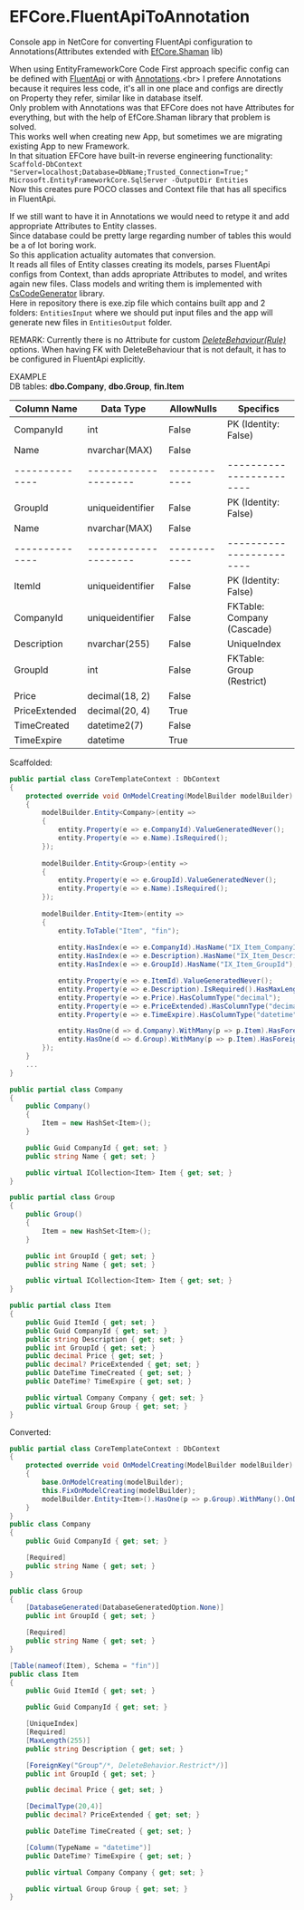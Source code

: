 # EFCore.FluentApiToAnnotation
Console app in NetCore for converting FluentApi configuration to Annotations(Attributes extended with [EfCore.Shaman](https://github.com/isukces/EfCore.Shaman) lib)

When using EntityFrameworkCore Code First approach specific config can be defined with [FluentApi](https://msdn.microsoft.com/en-us/library/jj591620(v=vs.113).aspx) or with [Annotations](https://msdn.microsoft.com/en-us/library/jj591583(v=vs.113).aspx).<br>
I prefere Annotations because it requires less code, it's all in one place and configs are directly on Property they refer, similar like in database itself.<br>
Only problem with Annotations was that EFCore does not have Attributes for everything, but with the help of EfCore.Shaman library that problem is solved.<br>
This works well when creating new App, but sometimes we are migrating existing App to new Framework.<br>
In that situation EFCore have built-in reverse engineering functionality:<br>
`Scaffold-DbContext "Server=localhost;Database=DbName;Trusted_Connection=True;" Microsoft.EntityFrameworkCore.SqlServer -OutputDir Entities`<br>
Now this creates pure POCO classes and Context file that has all specifics in FluentApi.<br>

If we still want to have it in Annotations we would need to retype it and add appropriate Attributes to Entity classes.<br>
Since database could be pretty large regarding number of tables this would be a of lot boring work.<br>
So this application actuality automates that conversion.<br>
It reads all files of Entity classes creating its models, parses FluentApi configs from Context, than adds apropriate Attributes to model, and writes again new files. Class models and writing them is implemented with [CsCodeGenerator](https://github.com/borisdj/CsCodeGenerator) library.<br>
Here in repository there is exe.zip file which contains built app and 2 folders: `EntitiesInput` where we should put input files and the app will generate new files in `EntitiesOutput` folder.

REMARK:
Currently there is no Attribute for custom  [*DeleteBehaviour(Rule)*](https://github.com/isukces/EfCore.Shaman/issues/7) options.
When having FK with DeleteBehaviour that is not default, it has to be configured in FluentApi explicitly.

EXAMPLE<br>
DB tables: **dbo.Company**, **dbo.Group**, **fin.Item**

| Column Name  | Data Type          | AllowNulls | Specifics                |
| ------------ | ------------------ | ---------- | ------------------------ |
| CompanyId    | int                | False      | PK (Identity: False)      |
| Name         | nvarchar(MAX)      | False      |                          |
|--------------|--------------------|------------| ------------------------ |
| GroupId      | uniqueidentifier   | False      | PK (Identity: False)      |
| Name         | nvarchar(MAX)      | False      |                          |
|--------------|--------------------|------------| ------------------------ |
| ItemId       | uniqueidentifier   | False      | PK (Identity: False)      |
| CompanyId    | uniqueidentifier   | False      | FKTable: Company (Cascade)|
| Description  | nvarchar(255)      | False      | UniqueIndex              |
| GroupId      | int                | False      | FKTable: Group (Restrict)|
| Price        | decimal(18, 2)     | False      |                          |
| PriceExtended| decimal(20, 4)     | True       |                          |
| TimeCreated  | datetime2(7)       | False      |                          |
| TimeExpire   | datetime           | True       |                          |

Scaffolded:
```csharp
public partial class CoreTemplateContext : DbContext
{
    protected override void OnModelCreating(ModelBuilder modelBuilder)
    {
        modelBuilder.Entity<Company>(entity =>
        {
            entity.Property(e => e.CompanyId).ValueGeneratedNever();
            entity.Property(e => e.Name).IsRequired();
        });
        
        modelBuilder.Entity<Group>(entity =>
        {
            entity.Property(e => e.GroupId).ValueGeneratedNever();
            entity.Property(e => e.Name).IsRequired();
        });
        
        modelBuilder.Entity<Item>(entity =>
        {
            entity.ToTable("Item", "fin");
            
            entity.HasIndex(e => e.CompanyId).HasName("IX_Item_CompanyId");
            entity.HasIndex(e => e.Description).HasName("IX_Item_Description").IsUnique();
            entity.HasIndex(e => e.GroupId).HasName("IX_Item_GroupId");

            entity.Property(e => e.ItemId).ValueGeneratedNever();
            entity.Property(e => e.Description).IsRequired().HasMaxLength(255);
            entity.Property(e => e.Price).HasColumnType("decimal");
            entity.Property(e => e.PriceExtended).HasColumnType("decimal(20,4)");
            entity.Property(e => e.TimeExpire).HasColumnType("datetime");

            entity.HasOne(d => d.Company).WithMany(p => p.Item).HasForeignKey(d => d.CompanyId);
            entity.HasOne(d => d.Group).WithMany(p => p.Item).HasForeignKey(d => d.GroupId).OnDelete(DeleteBehavior.Restrict);
        });
    }
    ...
}

public partial class Company
{
    public Company()
    {
        Item = new HashSet<Item>();
    }

    public Guid CompanyId { get; set; }
    public string Name { get; set; }

    public virtual ICollection<Item> Item { get; set; }
}

public partial class Group
{
    public Group()
    {
        Item = new HashSet<Item>();
    }

    public int GroupId { get; set; }
    public string Name { get; set; }

    public virtual ICollection<Item> Item { get; set; }
}

public partial class Item
{
    public Guid ItemId { get; set; }
    public Guid CompanyId { get; set; }
    public string Description { get; set; }
    public int GroupId { get; set; }
    public decimal Price { get; set; }
    public decimal? PriceExtended { get; set; }
    public DateTime TimeCreated { get; set; }
    public DateTime? TimeExpire { get; set; }

    public virtual Company Company { get; set; }
    public virtual Group Group { get; set; }
}
```

Converted:
```csharp
public partial class CoreTemplateContext : DbContext
{
    protected override void OnModelCreating(ModelBuilder modelBuilder)
    {
        base.OnModelCreating(modelBuilder);
        this.FixOnModelCreating(modelBuilder);
        modelBuilder.Entity<Item>().HasOne(p => p.Group).WithMany().OnDelete(DeleteBehavior.Restrict);
    }
}
public class Company
{
    public Guid CompanyId { get; set; }

    [Required]
    public string Name { get; set; }
}

public class Group
{
    [DatabaseGenerated(DatabaseGeneratedOption.None)]
    public int GroupId { get; set; }

    [Required]
    public string Name { get; set; }
}

[Table(nameof(Item), Schema = "fin")]
public class Item
{
    public Guid ItemId { get; set; }

    public Guid CompanyId { get; set; }

    [UniqueIndex]
    [Required]
    [MaxLength(255)]
    public string Description { get; set; }

    [ForeignKey("Group"/*, DeleteBehavior.Restrict*/)]
    public int GroupId { get; set; }

    public decimal Price { get; set; }

    [DecimalType(20,4)]
    public decimal? PriceExtended { get; set; }

    public DateTime TimeCreated { get; set; }

    [Column(TypeName = "datetime")]
    public DateTime? TimeExpire { get; set; }

    public virtual Company Company { get; set; }

    public virtual Group Group { get; set; }
}

```
